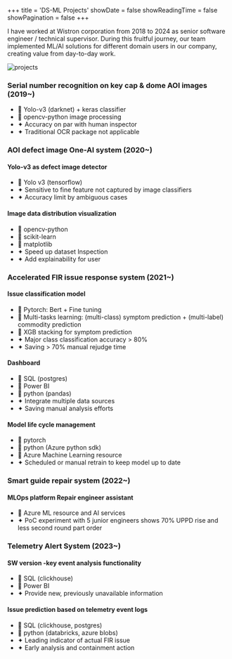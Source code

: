 +++
title = 'DS-ML Projects'
showDate = false
showReadingTime = false
showPagination = false
+++

I have worked at Wistron corporation from 2018 to 2024 as senior software engineer / technical supervisor.
During this fruitful journey, our team implemented ML/AI solutions for different domain users in our company, creating value from day-to-day work. 

![projects](wistron_projects.png "Summary of AI/ML Projects At wistron")


### Serial number recognition on key cap & dome AOI images (2019~)
- 🔸 Yolo-v3 (darknet) + keras classifier
- 🔸 opencv-python image processing
- ✦ Accuracy on par with human inspector
- ✦ Traditional OCR package not applicable

### AOI defect image One-AI system (2020~)
#### Yolo-v3 as defect image detector
- 🔸 Yolo v3 (tensorflow)
- ✦ Sensitive to fine feature not captured by image classifiers
- ✦ Accuracy limit by ambiguous cases
#### Image data distribution visualization
- 🔸 opencv-python
- 🔸 scikit-learn
- 🔸 matplotlib
- ✦ Speed up dataset Inspection
- ✦ Add explainability for user

### Accelerated FIR issue response system (2021~) 
#### Issue classification model
- 🔸 Pytorch: Bert + Fine tuning 
- 🔸 Multi-tasks learning: (multi-class) symptom prediction + (multi-label) commodity prediction
- 🔸 XGB stacking for symptom prediction
- ✦ Major class classification accuracy > 80%
- ✦ Saving > 70% manual rejudge time
#### Dashboard 
- 🔸 SQL (postgres)
- 🔸 Power BI
- 🔸 python (pandas)
- ✦ Integrate multiple data sources
- ✦ Saving manual analysis efforts
#### Model life cycle management
- 🔸 pytorch 
- 🔸 python (Azure python sdk)
- 🔸 Azure Machine Learning resource
- ✦ Scheduled or manual retrain to keep  model up to date 

### Smart guide repair system (2022~)
#### MLOps platform Repair engineer assistant 
- 🔸 Azure ML resource and AI services
- ✦ PoC experiment with 5 junior engineers shows 70% UPPD rise and less second round part order

### Telemetry Alert System (2023~) 
#### SW version -key event analysis functionality
- 🔸 SQL (clickhouse)
- 🔸 Power BI
- ✦ Provide new, previously unavailable information 
#### Issue prediction based on telemetry event logs
- 🔸 SQL (clickhouse, postgres)
- 🔸 python (databricks, azure blobs)
- ✦ Leading indicator of actual FIR issue
- ✦ Early analysis and containment action


